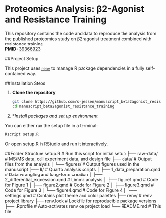 # Proteomics Analysis: β2-Agonist and Resistance Training

This repository contains the code and data to reproduce the analysis from the published proteomics study on β2-agonist treatment combined with resistance training  
**PMID:** [39366923](https://pubmed.ncbi.nlm.nih.gov/39366923)

##Project Setup

This project uses [`renv`](https://rstudio.github.io/renv/) to manage R package dependencies in a fully self-contained way.

##Installation Steps

1. **Clone the repository**  
   ```bash
   git clone https://github.com/s-jessen/manuscript_beta2agonist_resistance_training.git
   cd manuscript_beta2agonist_resistance_training
   ```

2. **Install packages and set up environment*

You can either run the setup file in a terminal:
  ```bash
  Rscript setup.R
  ```

  Or open setup.R in RStudio and run it interactively.
  
##Folder Structure
setup.R                         # Run this script for initial setup
├── raw-data/                   # MS/MS data, cell experiment data, and design file
├── data/                       # Output files from the analysis
│   └── figures/                # Output figures used in the manuscript
├── R/                          # Quarto analysis scripts
│   ├── 1_data_preparation.qmd         # Data wrangling and long-form creation
│   ├── 2_differential_expression.qmd  # Limma analysis
│   ├── figure1.qmd                    # Code for Figure 1
│   ├── figure2.qmd                    # Code for Figure 2
│   ├── figure3.qmd                    # Code for Figure 3
│   └── figure4.qmd                    # Code for Figure 4
│   └── settings.qmd                   # Contains plot theme and color palettes
├── renv/                       # renv project library
├── renv.lock                   # Lockfile for reproducible package versions
├── .Rprofile                   # Auto-activates renv on project load
└── README.md                   # This file

